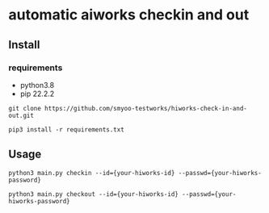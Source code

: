 # automatic aiworks checkin and out

## Install

### requirements

- python3.8
- pip 22.2.2

```shell
git clone https://github.com/smyoo-testworks/hiworks-check-in-and-out.git

pip3 install -r requirements.txt
```

## Usage

```shell
python3 main.py checkin --id={your-hiworks-id} --passwd={your-hiworks-password}

python3 main.py checkout --id={your-hiworks-id} --passwd={your-hiworks-password}
```